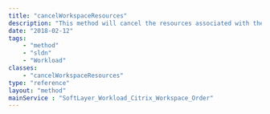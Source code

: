 ```yaml
---
title: "cancelWorkspaceResources"
description: "This method will cancel the resources associated with the provided VLAN and have a 'cvad' tag reference. "
date: "2018-02-12"
tags:
    - "method"
    - "sldn"
    - "Workload"
classes:
    - "cancelWorkspaceResources"
type: "reference"
layout: "method"
mainService : "SoftLayer_Workload_Citrix_Workspace_Order"
---
```

